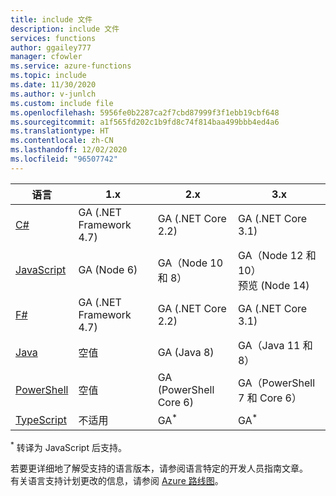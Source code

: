 ```yaml
---
title: include 文件
description: include 文件
services: functions
author: ggailey777
manager: cfowler
ms.service: azure-functions
ms.topic: include
ms.date: 11/30/2020
ms.author: v-junlch
ms.custom: include file
ms.openlocfilehash: 5956fe0b2287ca2f7cbd87999f3f1ebb19cbf648
ms.sourcegitcommit: a1f565fd202c1b9fd8c74f814baa499bbb4ed4a6
ms.translationtype: HT
ms.contentlocale: zh-CN
ms.lasthandoff: 12/02/2020
ms.locfileid: "96507742"
---
```

|语言                                 |1.x         |2.x| 3.x |
|-----------------------------------------|------------|---| --- |
|[C#](../articles/azure-functions/functions-reference-csharp.md)|GA (.NET Framework 4.7)|GA (.NET Core 2.2)| GA (.NET Core 3.1) |
|[JavaScript](../articles/azure-functions/functions-reference-node.md#node-version)|GA (Node 6)|GA（Node 10 和 8）| GA（Node 12 和 10）<br />预览 (Node 14) |
|[F#](../articles/azure-functions/functions-reference-fsharp.md)|GA (.NET Framework 4.7)|GA (.NET Core 2.2)| GA (.NET Core 3.1) |
|[Java](../articles/azure-functions/functions-reference-java.md)|空值|GA (Java 8)| GA（Java 11 和 8）|
|[PowerShell](../articles/azure-functions/functions-reference-powershell.md) |空值|GA (PowerShell Core 6)| GA（PowerShell 7 和 Core 6）|
|[TypeScript](../articles/azure-functions/functions-reference-node.md#typescript) |不适用|GA<sup>*</sup>| GA<sup>*</sup> |

<sup>*</sup> 转译为 JavaScript 后支持。

若要更详细地了解受支持的语言版本，请参阅语言特定的开发人员指南文章。   
有关语言支持计划更改的信息，请参阅 [Azure 路线图](https://azure.microsoft.com/roadmap/?tag=functions)。

